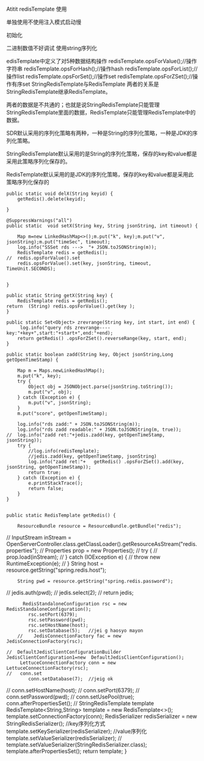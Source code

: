 Atitit redisTemplate 使用


单独使用不使用注入模式启动慢

初始化




二进制数值不好调试  使用string序列化


edisTemplate中定义了对5种数据结构操作
redisTemplate.opsForValue();//操作字符串
redisTemplate.opsForHash();//操作hash
redisTemplate.opsForList();//操作list
redisTemplate.opsForSet();//操作set
redisTemplate.opsForZSet();//操作有序set
StringRedisTemplate与RedisTemplate
两者的关系是StringRedisTemplate继承RedisTemplate。

两者的数据是不共通的；也就是说StringRedisTemplate只能管理StringRedisTemplate里面的数据，RedisTemplate只能管理RedisTemplate中的数据。

SDR默认采用的序列化策略有两种，一种是String的序列化策略，一种是JDK的序列化策略。

StringRedisTemplate默认采用的是String的序列化策略，保存的key和value都是采用此策略序列化保存的。

RedisTemplate默认采用的是JDK的序列化策略，保存的key和value都是采用此策略序列化保存的




	public static void delX(String keyid) {
		getRedis().delete(keyid);
		
	}

	@SuppressWarnings("all")
	public static  void setX(String key, String jsonString, int timeout) {
		
		Map m=new LinkedHashMap<>();m.put("k", key);m.put("v", jsonString);m.put("timeSec", timeout);
		log.info("SSSet rds --->  "+ JSON.toJSONString(m));
		RedisTemplate redis = getRedis();
	//	redis.opsForValue().set
		redis.opsForValue().set(key, jsonString, timeout, TimeUnit.SECONDS);
	 
		
	}
	
	public static String getX(String key) {
		RedisTemplate redis = getRedis();
	return 	(String) redis.opsForValue().get(key );
	}
	
	public static Set<Object> zrevrange(String key, int start, int end) {
		 log.info("query rds zrevrange----key:"+key+",start:"+start+",end:"+end);
		return getRedis() .opsForZSet().reverseRange(key, start, end);
	}
	
	public static boolean zadd(String key, Object jsonString,Long getOpenTimeStamp) {
		
		Map m = Maps.newLinkedHashMap();
		m.put("k", key);
		try {
			Object obj = JSONObject.parse(jsonString.toString());
			m.put("v", obj);
		} catch (Exception e) {
			m.put("v", jsonString);
		}
		m.put("score", getOpenTimeStamp);

		log.info("rds zadd:" + JSON.toJSONString(m));
		log.info("rds zadd readable:" + JSON.toJSONString(m, true));
	//	log.info("zadd ret:"+jedis.zadd(key, getOpenTimeStamp, jsonString));
		try {
			//log.info(redisTemplate);
			//jedis.zadd(key, getOpenTimeStamp, jsonString)
			log.info("zadd ret:"+	getRedis() .opsForZSet().add(key, jsonString, getOpenTimeStamp));
			return true;
		} catch (Exception e) {
			e.printStackTrace();
			return false;
		}
	}
	
	
	public static RedisTemplate getRedis() {

		ResourceBundle resource = ResourceBundle.getBundle("redis");
//		InputStream inStream = OpenServerController.class.getClassLoader().getResourceAsStream("redis.properties");
//		Properties prop = new Properties();
//		try {
//			prop.load(inStream);
//		} catch (IOException e) {
//			throw new RuntimeException(e);
//		}
		String host = resource.getString("spring.redis.host");

		 
		String pwd = resource.getString("spring.redis.password");
//		jedis.auth(pwd);
//		jedis.select(2);
//		return jedis;
		
		  RedisStandaloneConfiguration rsc = new RedisStandaloneConfiguration();
	        rsc.setPort(6379);
	        rsc.setPassword(pwd);
	        rsc.setHostName(host);
	        rsc.setDatabase(5);   //jei g haosyo mayon
	    //    JedisConnectionFactory fac = new JedisConnectionFactory(rsc);
	        
	//	DefaultJedisClientConfigurationBuilder  JedisClientConfiguration1=new  DefaultJedisClientConfiguration();
		 LettuceConnectionFactory conn = new LettuceConnectionFactory(rsc);
	//	 conn.set
		    conn.setDatabase(7);  //jeig ok
//		    conn.setHostName(host);
//		    conn.setPort(6379);
//		    conn.setPassword(pwd);
//		    conn.setUsePool(true);
		    conn.afterPropertiesSet();
		 //   StringRedisTemplate template
		  RedisTemplate<String,String> template = new RedisTemplate<>();
		    template.setConnectionFactory(conn);
		    RedisSerializer<String> redisSerializer = new StringRedisSerializer();
		  //key序列化方式
		    template.setKeySerializer(redisSerializer);
		    //value序列化
		    template.setValueSerializer(redisSerializer);
		  //  template.setValueSerializer(StringRedisSerializer.class);
		    template.afterPropertiesSet();
			return template;
	}
   	
